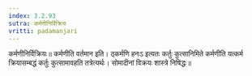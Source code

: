 ```yaml
---
index: 3.2.93
sutra: कर्मणीनिर्विक्रियः
vritti: padamanjari
---
```


 कर्मणीनिर्विक्रियः॥ कर्मणीति वर्तमान इति। ठ्कर्मणि हनःऽ इत्यतः कर्तुः कुत्सानिमिते कर्मणीति यत्कर्म क्रियासम्बद्धं कर्तुः कुत्सामावहति तत्रेत्यर्थः। सोमादीनां विक्रयः शास्त्रे निषिद्धः॥